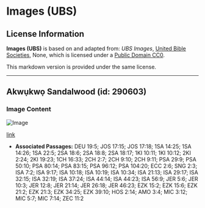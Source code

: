 # Images (UBS)

## License Information

**Images (UBS)** is based on and adapted from: _UBS Images_, [United Bible Societies](https://unitedbiblesocieties.org/), None, which is licensed under a [Public Domain CC0](https://creativecommons.org/public-domain/cc0/).

This markdown version is provided under the same license.



--------------------------------

## Akwụkwọ Sandalwood (id: 290603)

### Image Content

![Image](https://cdn.aquifer.bible/aquifer-content/resources/Media/WEB-0787_sandalwood_leaf.jpg)

[link](https://cdn.aquifer.bible/aquifer-content/resources/Media/WEB-0787_sandalwood_leaf.jpg)

* **Associated Passages:** DEU 19:5; JOS 17:15; JOS 17:18; 1SA 14:25; 1SA 14:26; 1SA 22:5; 2SA 18:6; 2SA 18:8; 2SA 18:17; 1KI 10:11; 1KI 10:12; 2KI 2:24; 2KI 19:23; 1CH 16:33; 2CH 2:7; 2CH 9:10; 2CH 9:11; PSA 29:9; PSA 50:10; PSA 80:14; PSA 83:15; PSA 96:12; PSA 104:20; ECC 2:6; SNG 2:3; ISA 7:2; ISA 9:17; ISA 10:18; ISA 10:19; ISA 10:34; ISA 21:13; ISA 29:17; ISA 32:15; ISA 32:19; ISA 37:24; ISA 44:14; ISA 44:23; ISA 56:9; JER 5:6; JER 10:3; JER 12:8; JER 21:14; JER 26:18; JER 46:23; EZK 15:2; EZK 15:6; EZK 21:2; EZK 21:3; EZK 34:25; EZK 39:10; HOS 2:14; AMO 3:4; MIC 3:12; MIC 5:7; MIC 7:14; ZEC 11:2

